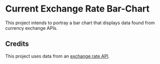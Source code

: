# Current Exchange Rate Bar-Chart

This project intends to portray a bar chart that displays data found from currency exchange APIs.

## Credits

This project uses data from an [exchange rate API](https://api.exchangeratesapi.io/latest).


